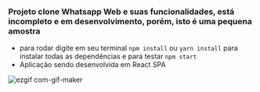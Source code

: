 ### Projeto clone Whatsapp Web e suas funcionalidades, está incompleto e em desenvolvimento, porém, isto é uma pequena amostra
* para rodar digite em seu terminal `npm install` ou `yarn install` para instalar todas as dependências e para testar `npm start`
* Aplicação sendo desenvolvida em React SPA

![ezgif com-gif-maker](https://user-images.githubusercontent.com/84200694/151678113-b36c3c4d-b061-4f73-92aa-a1e4041e18fc.gif)

